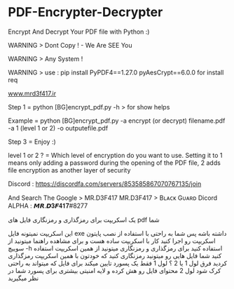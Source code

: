 # PDF-Encrypter-Decrypter

Encrypt And Decrypt Your PDF file with Python :)

WARNING > Dont Copy ! - We Are SEE You

WARNING > Any System !

WARNING > use : pip install PyPDF4==1.27.0 pyAesCrypt==6.0.0 for install req

www.mrd3f417.ir

Step 1 = python [BG]encrypt_pdf.py -h > for show helps 

Example  = python [BG]encrypt_pdf.py -a encrypt (or decrypt) filename.pdf -a 1 (level 1 or 2) -o outputefile.pdf

Step 3 = Enjoy :)

level 1 or 2 ? = Which level of encryption do you want to use. Setting it to 1 means only adding a password during the opening of the PDF file, 2 adds file encryption as another layer of security

Discord : https://discordfa.com/servers/853585867070767135/join

And Search The Google > MR.D3F417
MR.D3F417 > Bʟᴀᴄᴋ Gᴜᴀʀᴅ Dicord ALPHA : 𝙈𝙍.𝘿𝟑𝙁𝟒𝟏𝟕#8277

یک اسکریپت برای رمزگذاری و رمزنگاری فایل های pdf شما

این اسکریپت نمیتونه فایل exe داشته باشه
پس شما به راحتی با استفاده از نصب پایتون اسکریپت رو اجرا کنید
کار با اسکریپت ساده هست و برای مشاهده راهنما میتونید از سوییچ -h استفاده کنید
برای رمزگذاری و رمزنگاری میتونید از همین اسکریپت استفاده کنید
شما فایل هایی رو میتونید رمزنگاری کنید که خودتون با همین اسکریپت رمزگذاری کردید
فرق لول 1 یا 2 ؟
لول 1 فقط یک پسورد تایین میکند برای فایل که میتواند به راحتی کرک شود
لول 2 محتوای فایل رو هش کرده و لایه امنیتی بیشتری برای پسورد شما در نظر میگیرید

